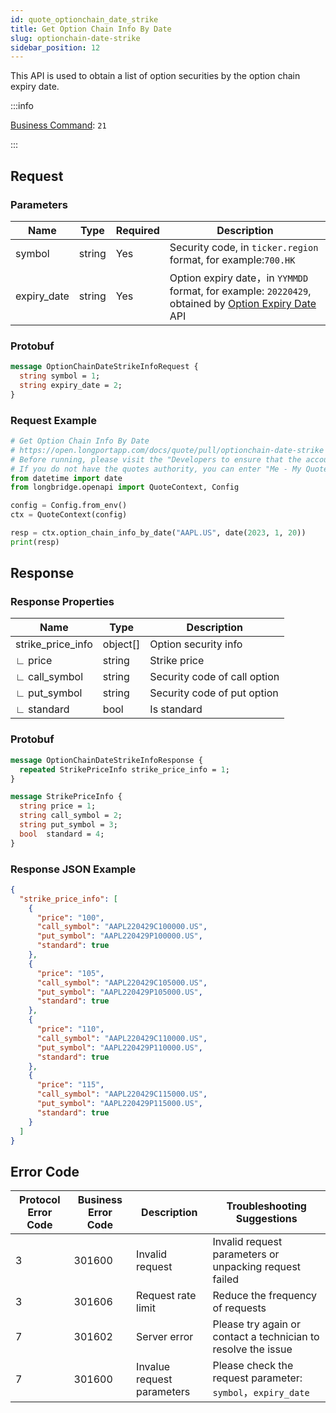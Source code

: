 ```yaml
---
id: quote_optionchain_date_strike
title: Get Option Chain Info By Date
slug: optionchain-date-strike
sidebar_position: 12
---
```


This API is used to obtain a list of option securities by the option chain expiry date.

:::info

[Business Command](../../socket/protocol/request): `21`

:::

## Request

### Parameters

| Name        | Type   | Required | Description                                                                                                                  |
| ----------- | ------ | -------- | ---------------------------------------------------------------------------------------------------------------------------- |
| symbol      | string | Yes      | Security code, in `ticker.region` format, for example:`700.HK`                                                               |
| expiry_date | string | Yes      | Option expiry date，in `YYMMDD` format, for example: `20220429`, obtained by [Option Expiry Date](./optionchain_date.md) API |

### Protobuf

```protobuf
message OptionChainDateStrikeInfoRequest {
  string symbol = 1;
  string expiry_date = 2;
}
```

### Request Example

```python
# Get Option Chain Info By Date
# https://open.longportapp.com/docs/quote/pull/optionchain-date-strike
# Before running, please visit the "Developers to ensure that the account has the correct quotes authority.
# If you do not have the quotes authority, you can enter "Me - My Quotes - Store" to purchase the authority through the "LongPort" mobile app.
from datetime import date
from longbridge.openapi import QuoteContext, Config

config = Config.from_env()
ctx = QuoteContext(config)

resp = ctx.option_chain_info_by_date("AAPL.US", date(2023, 1, 20))
print(resp)
```

## Response

### Response Properties

| Name              | Type     | Description                  |
| ----------------- | -------- | ---------------------------- |
| strike_price_info | object[] | Option security info         |
| ∟ price           | string   | Strike price                 |
| ∟ call_symbol     | string   | Security code of call option |
| ∟ put_symbol      | string   | Security code of put option  |
| ∟ standard        | bool     | Is standard                  |

### Protobuf

```protobuf
message OptionChainDateStrikeInfoResponse {
  repeated StrikePriceInfo strike_price_info = 1;
}

message StrikePriceInfo {
  string price = 1;
  string call_symbol = 2;
  string put_symbol = 3;
  bool  standard = 4;
}
```

### Response JSON Example

```json
{
  "strike_price_info": [
    {
      "price": "100",
      "call_symbol": "AAPL220429C100000.US",
      "put_symbol": "AAPL220429P100000.US",
      "standard": true
    },
    {
      "price": "105",
      "call_symbol": "AAPL220429C105000.US",
      "put_symbol": "AAPL220429P105000.US",
      "standard": true
    },
    {
      "price": "110",
      "call_symbol": "AAPL220429C110000.US",
      "put_symbol": "AAPL220429P110000.US",
      "standard": true
    },
    {
      "price": "115",
      "call_symbol": "AAPL220429C115000.US",
      "put_symbol": "AAPL220429P115000.US",
      "standard": true
    }
  ]
}
```

## Error Code

| Protocol Error Code | Business Error Code | Description                | Troubleshooting Suggestions                                   |
| ------------------- | ------------------- | -------------------------- | ------------------------------------------------------------- |
| 3                   | 301600              | Invalid request            | Invalid request parameters or unpacking request failed        |
| 3                   | 301606              | Request rate limit         | Reduce the frequency of requests                              |
| 7                   | 301602              | Server error               | Please try again or contact a technician to resolve the issue |
| 7                   | 301600              | Invalue request parameters | Please check the request parameter: `symbol`，`expiry_date`   |
